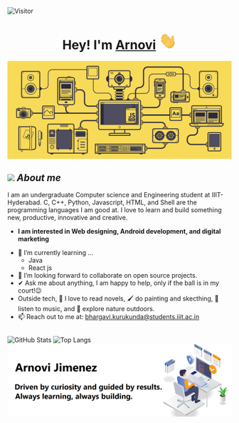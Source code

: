 
<!--0. CONTADOR DE VISITAS -->
![Visitor](https://visitor-badge.laobi.icu/badge?page_id=arnovii-hash.repoName) <br/>

<!--1. SALUDO -->
<h1 align="center">Hey! I'm <a href="https://github.com/arnovii">Arnovi<a> <img src="https://github.com/Arnovii/arnovii/blob/main/assets/gifs/wave2.gif" width="40px"/></h1>

<!--2. BANNER -->
<img src="https://github.com/Arnovii/arnovii/blob/main/assets/gifs/js_banner.gif" align="center" alt="banner">



## <img src="https://media.giphy.com/media/ObNTw8Uzwy6KQ/giphy.gif" width="30px">&nbsp;***About me***

I am an undergraduate Computer science and Engineering student at IIIT-Hyderabad. C, C++, Python, Javascript, HTML, and Shell are the programming languages I am good at. I love to learn and build something new, productive, innovative and creative.
* **I am interested in Web designing, Android development, and digital marketing**
- 🌱 I’m currently learning ...
  - Java
  - React js
- 👯 I’m looking forward to collaborate on open source projects.
- ✔ Ask me about anything, I am happy to help, only if the ball is in my court!😉<br>
- Outside tech, 📖 I love to read novels, 🖌️ do painting and skecthing, 🎵 listen to music, and 🌴 explore nature outdoors.
- 📫 Reach out to me at: <a href="bhargavi.kurukunda@students.iiit.ac.in">bhargavi.kurukunda@students.iiit.ac.in</a>

##
![GitHub Stats](https://github-readme-stats.vercel.app/api?username=arnovii&show_icons=true&theme=tokyonight)
![Top Langs](https://github-readme-stats.vercel.app/api/top-langs/?username=arnovii&layout=compact&theme=tokyonight)
<img src="https://github.com/Arnovii/arnovii/blob/main/assets/imgs/banner1.png" align="center" alt="header image">
